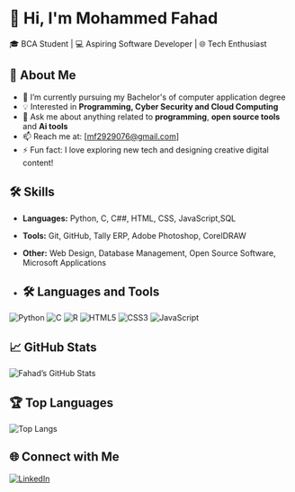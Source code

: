 # 👋 Hi, I'm Mohammed Fahad  

🎓 BCA Student | 💻 Aspiring Software Developer | 🌐 Tech Enthusiast  

## 🚀 About Me
- 🌱 I’m currently pursuing my Bachelor's of computer application degree 
- 💡 Interested in **Programming, Cyber Security and Cloud Computing**  
- 💬 Ask me about anything related to **programming**, **open source tools** and **Ai tools**  
- 📫 Reach me at: [mf2929076@gmail.com]  
- ⚡ Fun fact: I love exploring new tech and designing creative digital content!

## 🛠️ Skills
- **Languages:** Python, C, C##, HTML, CSS, JavaScript,SQL  
- **Tools:** Git, GitHub, Tally ERP, Adobe Photoshop, CorelDRAW  
- **Other:** Web Design, Database Management, Open Source Software, Microsoft Applications

- ## 🛠️ Languages and Tools
![Python](https://img.shields.io/badge/Python-3776AB?style=for-the-badge&logo=python&logoColor=white)
![C](https://img.shields.io/badge/C-00599C?style=for-the-badge&logo=c&logoColor=white)
![R](https://img.shields.io/badge/R-276DC3?style=for-the-badge&logo=r&logoColor=white)
![HTML5](https://img.shields.io/badge/HTML5-E34F26?style=for-the-badge&logo=html5&logoColor=white)
![CSS3](https://img.shields.io/badge/CSS3-1572B6?style=for-the-badge&logo=css3&logoColor=white)
![JavaScript](https://img.shields.io/badge/JavaScript-F7DF1E?style=for-the-badge&logo=javascript&logoColor=black)


## 📈 GitHub Stats
![Fahad’s GitHub Stats](https://github-readme-stats.vercel.app/api?username=mohammedfahad&show_icons=true&theme=tokyonight)

## 🏆 Top Languages
![Top Langs](https://github-readme-stats.vercel.app/api/top-langs/?username=mohammedfahad&layout=compact&theme=tokyonight)

## 🌐 Connect with Me
[![LinkedIn](https://img.shields.io/badge/LinkedIn-blue?logo=linkedin&logoColor=white)](https://www.linkedin.com/in/mohammedfahad786)  

